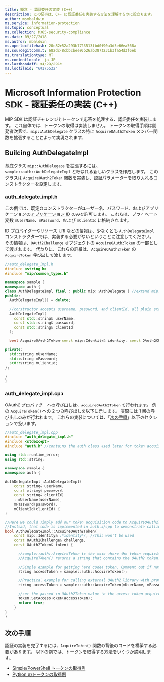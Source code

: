 ```yaml
---
title: 概念 - 認証委任の実装 (C++)
description: この記事は、C++ に認証委任を実装する方法を理解するのに役立ちます。
author: msmbaldwin
ms.service: information-protection
ms.topic: conceptual
ms.collection: M365-security-compliance
ms.date: 09/27/2018
ms.author: mbaldwin
ms.openlocfilehash: 20e82e52a293b7723513fbd0990a3d5e66ea568a
ms.sourcegitcommit: 682dc48cbbcbee93b26ab3872231b3fa54d3f6eb
ms.translationtype: MT
ms.contentlocale: ja-JP
ms.lasthandoff: 04/23/2019
ms.locfileid: "60175532"
---
```

# <a name="microsoft-information-protection-sdk---implementing-an-authentication-delegate-c"></a>Microsoft Information Protection SDK - 認証委任の実装 (C++)

MIP SDK は認証チャレンジとトークンで応答を処理する、認証委任を実装します。 これ自体では、トークンの取得は実装しません。 トークンの取得手順は開発者次第で、`mip::AuthDelegate` クラスの特に `AcquireOAuth2Token` メンバー関数を拡張することによって実現されます。

## <a name="building-authdelegateimpl"></a>Building AuthDelegateImpl

基底クラス `mip::AuthDelegate` を拡張するには、`sample::auth::AuthDelegateImpl` と呼ばれる新しいクラスを作成します。 このクラスは `AcquireOAuth2Token` 関数を実装し、認証パラメーターを取り入れるコンストラクターを設定します。

### <a name="authdelegateimplh"></a>auth_delegate_impl.h

この例では、既定のコンストラクターがユーザー名、パスワード、およびアプリケーションの[アプリケーション ID](/azure/active-directory/develop/developer-glossary#application-id-client-id) のみを許可します。 これらは、プライベート変数 `mUserName`、`mPassword`、および `mClientId` に格納されます。

ID プロバイダーやリソース URI などの情報は、少なくとも `AuthDelegateImpl` コンストラクターでは、実装する必要がないということに注意してください。 その情報は、`OAuth2Challenge` オブジェクトの `AcquireOAuth2Token` の一部として渡されます。 代わりに、これらの詳細は、`AcquireOAuth2Token` の `AcquireToken` 呼び出しで渡します。

```cpp
//auth_delegate_impl.h
#include <string.h>
#include "mip/common_types.h"

namespace sample {
namespace auth {
class AuthDelegateImpl final : public mip::AuthDelegate { //extend mip::AuthDelegate base class
public:
  AuthDelegateImpl() = delete;

  //constructor accepts username, password, and clientId, all plain strings.
  AuthDelegateImpl(
    const std::string& userName,
    const std::string& password,
    const std::string& clientId
  );

  bool AcquireOAuth2Token(const mip::Identity& identity, const OAuth2Challenge& challenge, OAuth2Token& token) override;

private:
  std::string mUserName;
  std::string mPassword;
  std::string mClientId;
};

}
}
```

### <a name="authdelegateimplcpp"></a>auth_delegate_impl.cpp

OAuth2 プロバイダーへの呼び出しは、`AcquireOAuth2Token` で行われます。 例の `AcquireToken()` への 2 つの呼び出しを以下に示します。 実際には 1 回の呼び出しのみが行われます。 これらの実装については、「[次の手順](#next-steps)」以下のセクションで扱います。

```cpp
//auth_delegate_impl.cpp
#include "auth_delegate_impl.h"
#include <stdexcept>
#include "auth.h" //contains the auth class used later for token acquisition

using std::runtime_error;
using std::string;

namespace sample {
namespace auth {

AuthDelegateImpl::AuthDelegateImpl(
    const string& userName,
    const string& password,
    const string& clientId)
    : mUserName(userName),
    mPassword(password),
    mClientId(clientId) {
}

//Here we could simply add our token acquisition code to AcquireOAuth2Token
//Instead, that code is implemented in auth.h/cpp to demonstrate calling an external library
bool AuthDelegateImpl::AcquireOAuth2Token(
    const mip::Identity& /*identity*/, //This won't be used
    const OAuth2Challenge& challenge,
    const OAuth2Token& token) {

      //sample::auth::AcquireToken is the code where the token acquisition routine is implemented.
      //AcquireToken() returns a string that contains the OAuth2 token.

      //Simple example for getting hard coded token. Comment out if not used.
      string accessToken = sample::auth::AcquireToken();

      //Practical example for calling external OAuth2 library with provided authentication details.
      string accessToken = sample::auth::AcquireToken(mUserName, mPassword, mClientId, challenge.GetAuthority(), challenge.GetResource());  

      //set the passed in OAuth2Token value to the access token acquired by our provider
      token.SetAccessToken(accessToken);
      return true;
    }
}
}
```

## <a name="next-steps"></a>次の手順

認証の実装を完了するには、`AcquireToken()` 関数の背後のコードを構築する必要があります。 以下の例では、トークンを取得する方法をいくつか説明します。

- [Simple/PowerShell トークンの取得例](concept-authentication-acquire-token-ps.md)
- [Python のトークンの取得例](concept-authentication-acquire-token-py.md)

